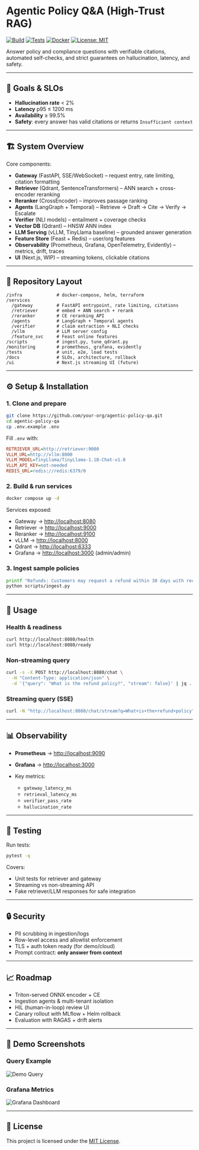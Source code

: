 # Agentic Policy Q\&A (High-Trust RAG)

[![Build](https://img.shields.io/github/actions/workflow/status/your-org/agentic-policy-qa/ci.yml?branch=main)](https://github.com/your-org/agentic-policy-qa/actions)
[![Tests](https://img.shields.io/badge/tests-passing-brightgreen.svg)](https://github.com/your-org/agentic-policy-qa/actions)
[![Docker](https://img.shields.io/badge/docker-ready-blue.svg)](https://hub.docker.com/r/your-org/agentic-policy-qa)
[![License: MIT](https://img.shields.io/badge/License-MIT-yellow.svg)](LICENSE)

Answer policy and compliance questions with verifiable citations, automated self-checks, and strict guarantees on hallucination, latency, and safety.

---

## 🎯 Goals & SLOs

* **Hallucination rate** < 2%
* **Latency** p95 ≤ 1200 ms
* **Availability** ≥ 99.5%
* **Safety**: every answer has valid citations or returns `Insufficient context`

---

## 🏗️ System Overview

Core components:

* **Gateway** (FastAPI, SSE/WebSocket) – request entry, rate limiting, citation formatting
* **Retriever** (Qdrant, SentenceTransformers) – ANN search + cross-encoder reranking
* **Reranker** (CrossEncoder) – improves passage ranking
* **Agents** (LangGraph + Temporal) – Retrieve → Draft → Cite → Verify → Escalate
* **Verifier** (NLI models) – entailment + coverage checks
* **Vector DB** (Qdrant) – HNSW ANN index
* **LLM Serving** (vLLM, TinyLlama baseline) – grounded answer generation
* **Feature Store** (Feast + Redis) – user/org features
* **Observability** (Prometheus, Grafana, OpenTelemetry, Evidently) – metrics, drift, traces
* **UI** (Next.js, WIP) – streaming tokens, clickable citations

---

## 📂 Repository Layout

```
/infra             # docker-compose, helm, terraform
/services
  /gateway         # FastAPI entrypoint, rate limiting, citations
  /retriever       # embed + ANN search + rerank
  /reranker        # CE reranking API
  /agents          # LangGraph + Temporal agents
  /verifier        # claim extraction + NLI checks
  /vllm            # LLM server config
  /feature_svc     # Feast online features
/scripts           # ingest.py, tune_qdrant.py
/monitoring        # prometheus, grafana, evidently
/tests             # unit, e2e, load tests
/docs              # SLOs, architecture, rollback
/ui                # Next.js streaming UI (future)
```

---

## ⚙️ Setup & Installation

### 1. Clone and prepare

```bash
git clone https://github.com/your-org/agentic-policy-qa.git
cd agentic-policy-qa
cp .env.example .env
```

Fill `.env` with:

```ini
RETRIEVER_URL=http://retriever:9000
VLLM_URL=http://vllm:8000
VLLM_MODEL=TinyLlama/TinyLlama-1.1B-Chat-v1.0
VLLM_API_KEY=not-needed
REDIS_URL=redis://redis:6379/0
```

### 2. Build & run services

```bash
docker compose up -d
```

Services exposed:

* Gateway → [http://localhost:8080](http://localhost:8080)
* Retriever → [http://localhost:9000](http://localhost:9000)
* Reranker → [http://localhost:9100](http://localhost:9100)
* vLLM → [http://localhost:8000](http://localhost:8000)
* Qdrant → [http://localhost:6333](http://localhost:6333)
* Grafana → [http://localhost:3000](http://localhost:3000) (admin/admin)

### 3. Ingest sample policies

```bash
printf "Refunds: Customers may request a refund within 30 days with receipt." > data/policies/sample_refund.txt
python scripts/ingest.py
```

---

## 🚀 Usage

### Health & readiness

```bash
curl http://localhost:8080/health
curl http://localhost:8080/ready
```

### Non-streaming query

```bash
curl -s -X POST http://localhost:8080/chat \
  -H "Content-Type: application/json" \
  -d '{"query": "What is the refund policy?", "stream": false}' | jq .
```

### Streaming query (SSE)

```bash
curl -N "http://localhost:8080/chat/stream?q=What+is+the+refund+policy"
```

---

## 📊 Observability

* **Prometheus** → [http://localhost:9090](http://localhost:9090)
* **Grafana** → [http://localhost:3000](http://localhost:3000)
* Key metrics:

  * `gateway_latency_ms`
  * `retrieval_latency_ms`
  * `verifier_pass_rate`
  * `hallucination_rate`

---

## 🧪 Testing

Run tests:

```bash
pytest -q
```

Covers:

* Unit tests for retriever and gateway
* Streaming vs non-streaming API
* Fake retriever/LLM responses for safe integration

---

## 🔒 Security

* PII scrubbing in ingestion/logs
* Row-level access and allowlist enforcement
* TLS + auth token ready (for demo/cloud)
* Prompt contract: **only answer from context**

---

## 📈 Roadmap

* Triton-served ONNX encoder + CE
* Ingestion agents & multi-tenant isolation
* HIL (human-in-loop) review UI
* Canary rollout with MLflow + Helm rollback
* Evaluation with RAGAS + drift alerts

---

## 📸 Demo Screenshots

### Query Example

![Demo Query](docs/images/demo-query.png)

### Grafana Metrics

![Grafana Dashboard](docs/images/grafana-dashboard.png)

---

## 📜 License

This project is licensed under the [MIT License](LICENSE).

